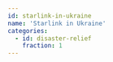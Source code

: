 ```yaml
---
id: starlink-in-ukraine
name: 'Starlink in Ukraine'
categories:
  - id: disaster-relief
    fraction: 1
---
```

